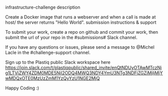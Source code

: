 infrastructure-challenge
description

Create a Docker image that runs a webserver and when a call is made at host/ the server returns "Hello World".
submission instructions & support

To submit your work, create a repo on github and commit your work, then submit the url of your repo in the #submissions# Slack channel.

If you have any questions or issues, please send a message to @Michel Lacle in the #challenge-support channel.

Sign up to the Plastiq public Slack workspace here https://join.slack.com/t/plastiqpublic/shared_invite/enQtNDUyOTAwMTczNjg1LTViZWY4ZDM0MDE5NjI2ODQ4MWQ3NDY4YmU3NTg3NDFjZGZiMjljMjYwMDQxOTE0MzUzZmM1YzQyYzU1NGE2MjQ

Happy Coding :)

